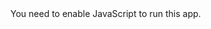 <!doctype html><html lang="en"><head><meta charset="utf-8"/><link rel="icon" href="/moonies/favicon.ico"/><meta name="viewport" content="width=device-width,initial-scale=1"/><meta name="theme-color" content="#000000"/><meta name="description" content="Web site created using create-react-app"/><link rel="apple-touch-icon" href="/moonies/logo192.png"/><link rel="manifest" href="/moonies/manifest.json"/><link rel="stylesheet" href="https://fonts.googleapis.com/css?family=Roboto:300,400,500,700&display=swap"/><title>React App</title><link href="/moonies/static/css/main.14fbc2e9.chunk.css" rel="stylesheet"></head><body><noscript>You need to enable JavaScript to run this app.</noscript><div id="root"></div><script>!function(f){function e(e){for(var t,r,n=e[0],o=e[1],u=e[2],l=0,i=[];l<n.length;l++)r=n[l],Object.prototype.hasOwnProperty.call(p,r)&&p[r]&&i.push(p[r][0]),p[r]=0;for(t in o)Object.prototype.hasOwnProperty.call(o,t)&&(f[t]=o[t]);for(s&&s(e);i.length;)i.shift()();return c.push.apply(c,u||[]),a()}function a(){for(var e,t=0;t<c.length;t++){for(var r=c[t],n=!0,o=1;o<r.length;o++){var u=r[o];0!==p[u]&&(n=!1)}n&&(c.splice(t--,1),e=l(l.s=r[0]))}return e}var r={},p={1:0},c=[];function l(e){if(r[e])return r[e].exports;var t=r[e]={i:e,l:!1,exports:{}};return f[e].call(t.exports,t,t.exports,l),t.l=!0,t.exports}l.m=f,l.c=r,l.d=function(e,t,r){l.o(e,t)||Object.defineProperty(e,t,{enumerable:!0,get:r})},l.r=function(e){"undefined"!=typeof Symbol&&Symbol.toStringTag&&Object.defineProperty(e,Symbol.toStringTag,{value:"Module"}),Object.defineProperty(e,"__esModule",{value:!0})},l.t=function(t,e){if(1&e&&(t=l(t)),8&e)return t;if(4&e&&"object"==typeof t&&t&&t.__esModule)return t;var r=Object.create(null);if(l.r(r),Object.defineProperty(r,"default",{enumerable:!0,value:t}),2&e&&"string"!=typeof t)for(var n in t)l.d(r,n,function(e){return t[e]}.bind(null,n));return r},l.n=function(e){var t=e&&e.__esModule?function(){return e.default}:function(){return e};return l.d(t,"a",t),t},l.o=function(e,t){return Object.prototype.hasOwnProperty.call(e,t)},l.p="/moonies/";var t=this.webpackJsonptodolist=this.webpackJsonptodolist||[],n=t.push.bind(t);t.push=e,t=t.slice();for(var o=0;o<t.length;o++)e(t[o]);var s=n;a()}([])</script><script src="/moonies/static/js/2.20107c8c.chunk.js"></script><script src="/moonies/static/js/main.7e8e78b5.chunk.js"></script></body></html>
